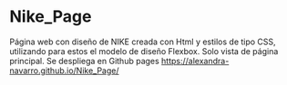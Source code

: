 # Nike_Page
Página web con diseño de NIKE creada con Html y estilos de tipo CSS, utilizando para estos el modelo de diseño Flexbox.
Solo vista de página principal.
Se despliega en Github pages https://alexandra-navarro.github.io/Nike_Page/

